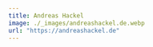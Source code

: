 ```yaml
---
title: Andreas Hackel
image: ./_images/andreashackel.de.webp
url: "https://andreashackel.de"
---
```

